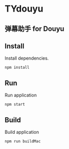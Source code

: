 # TYdouyu

## 弹幕助手  for Douyu


Install
--- 

Install dependencies.
```
npm install
```

Run 
---
Run  application
```
npm start
```

Build
---
Build  application
```
npm run buildMac
```
